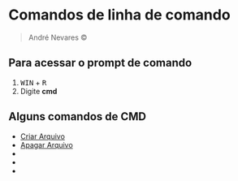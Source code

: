 # Comandos de linha de comando 
> André Nevares &copy;  
## Para acessar o prompt de comando
1. <kbd>WIN</kbd> + <kbd>R</kbd>
2. Digite __cmd__

## Alguns comandos de CMD
- [Criar Arquivo]()
- [Apagar Arquivo]()
- []()
- []()
- []()

